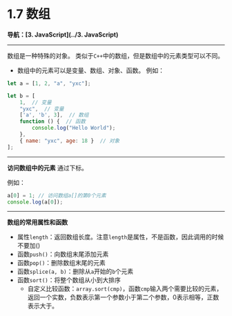 # 1.7 数组

**导航：[3. JavaScript](../3. JavaScript)**

---

数组是一种特殊的对象。
类似于`C++`中的数组，但是数组中的元素类型可以不同。

* 数组中的元素可以是变量、数组、对象、函数。
  例如：

```javascript
let a = [1, 2, "a", "yxc"];

let b = [
    1,  // 变量
    "yxc",  // 变量
    ['a', 'b', 3],  // 数组
    function () {  // 函数
        console.log("Hello World");
    },
    { name: "yxc", age: 18 }  // 对象
];
```

---

**访问数组中的元素**
通过下标。

例如：

```javascript
a[0] = 1; // 访问数组a[]的第0个元素
console.log(a[0]);
```

---

**数组的常用属性和函数**

* 属性`length`：返回数组长度。注意`length`是属性，不是函数，因此调用的时候不要加()
* 函数`push()`：向数组末尾添加元素
* 函数`pop()`：删除数组末尾的元素
* 函数`splice(a, b)`：删除从`a`开始的`b`个元素
* 函数`sort()`：将整个数组从小到大排序
  * 自定义比较函数：`array.sort(cmp)`，函数`cmp`输入两个需要比较的元素，返回一个实数，负数表示第一个参数小于第二个参数，0表示相等，正数表示大于。

